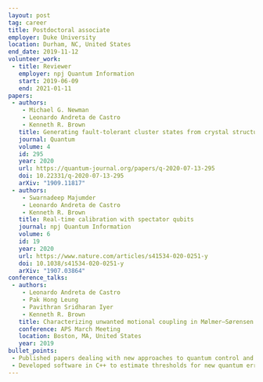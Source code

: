 ```yaml
---
layout: post
tag: career
title: Postdoctoral associate
employer: Duke University
location: Durham, NC, United States
end_date: 2019-11-12
volunteer_work:
 - title: Reviewer
   employer: npj Quantum Information
   start: 2019-06-09
   end: 2021-01-11
papers:
 - authors:
    - Michael G. Newman
    - Leonardo Andreta de Castro
    - Kenneth R. Brown
   title: Generating fault-tolerant cluster states from crystal structures
   journal: Quantum
   volume: 4
   id: 295
   year: 2020
   url: https://quantum-journal.org/papers/q-2020-07-13-295
   doi: 10.22331/q-2020-07-13-295
   arXiv: "1909.11817"
 - authors:
    - Swarnadeep Majumder
    - Leonardo Andreta de Castro
    - Kenneth R. Brown
   title: Real-time calibration with spectator qubits
   journal: npj Quantum Information
   volume: 6
   id: 19
   year: 2020
   url: https://www.nature.com/articles/s41534-020-0251-y
   doi: 10.1038/s41534-020-0251-y
   arXiv: "1907.03864"
conference_talks:
 - authors:
    - Leonardo Andreta de Castro
    - Pak Hong Leung
    - Pavithran Sridharan Iyer
    - Kenneth R. Brown
   title: Characterizing unwanted motional coupling in Mølmer–Sørensen gates
   conference: APS March Meeting
   location: Boston, MA, United States
   year: 2019
bullet_points:
 - Published papers dealing with new approaches to quantum control and quantum error correction.
 - Developed software in C++ to estimate thresholds for new quantum error correction codes.
---
```

